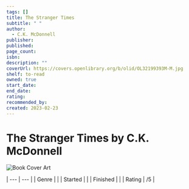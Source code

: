 ```yaml
---
tags: []
title: The Stranger Times
subtitle: " "
author:
  - C.K. McDonnell
publisher: 
published: 
page_count: 
isbn: 
description: ""
coverUrl: https://covers.openlibrary.org/b/olid/OL32199393M-M.jpg
shelf: to-read
owned: true
start_date: 
end_date: 
rating: 
recommended_by: 
created: 2023-02-23
---
```


# The Stranger Times by C.K. McDonnell

![Book Cover Art](https://covers.openlibrary.org/b/olid/OL32199393M-M.jpg)


| --- | --- |
| Genre |  |
| Started |  |
| Finished |  |
| Rating | /5 |

